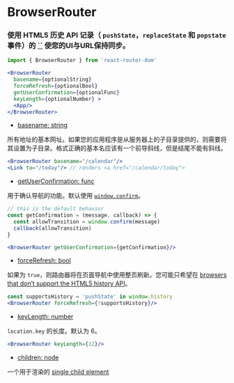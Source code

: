 # BrowserRouter

### 使用 HTML5 历史 API 记录（ `pushState`，`replaceState` 和 `popstate` 事件）的 [``](https://react-router.docschina.org/core/api/Router) 使您的UI与URL保持同步。

```jsx
import { BrowserRouter } from 'react-router-dom'

<BrowserRouter
  basename={optionalString}
  forceRefresh={optionalBool}
  getUserConfirmation={optionalFunc}
  keyLength={optionalNumber} >
  <App/>
</BrowserRouter>
```

- [basename: string](https://react-router.docschina.org/web/api/BrowserRouter/basename-string)

所有地址的基本网址。如果您的应用程序是从服务器上的子目录提供的，则需要将其设置为子目录。格式正确的基本名应该有一个前导斜线，但是结尾不能有斜线。

```jsx
<BrowserRouter basename="/calendar"/>
<Link to="/today"/> // renders <a href="/calendar/today">
```

- [getUserConfirmation: func](https://react-router.docschina.org/web/api/BrowserRouter/getuserconfirmation-func)

用于确认导航的功能。默认使用 [`window.confirm`](https://developer.mozilla.org/en-US/docs/Web/API/Window/confirm)。

```jsx
// this is the default behavior
const getConfirmation = (message, callback) => {
  const allowTransition = window.confirm(message)
  callback(allowTransition)
}

<BrowserRouter getUserConfirmation={getConfirmation}/>
```

- [forceRefresh: bool](https://react-router.docschina.org/web/api/BrowserRouter/forcerefresh-bool)

如果为 `true`，则路由器将在页面导航中使用整页刷新。您可能只希望在 [browsers that don’t support the HTML5 history API](http://caniuse.com/#feat=history)。

```jsx
const supportsHistory = 'pushState' in window.history
<BrowserRouter forceRefresh={!supportsHistory}/>
```

- [keyLength: number](https://react-router.docschina.org/web/api/BrowserRouter/keylength-number)

`location.key` 的长度。默认为 6。

```jsx
<BrowserRouter keyLength={12}/>
```

- [children: node](https://react-router.docschina.org/web/api/BrowserRouter/children-node)

一个用于渲染的 [single child element](https://facebook.github.io/react/docs/react-api.html#react.children.only)
